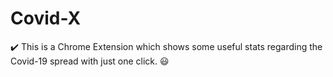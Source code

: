 # Covid-X
✔️ This is a Chrome Extension which shows some useful stats regarding the Covid-19 spread with just one click. 
😃
